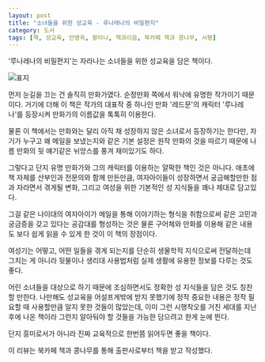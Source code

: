 ```yaml
---
layout: post
title: "소녀들을 위한 성교육 - 루나레나의 비밀편지"
category: 도서
tags: [책, 성교육, 안명옥, 황미나, 책과이음, 북카페 책과 콩나무, 서평]
---
```


'루나레나의 비밀편지'는
자라나는 소녀들을 위한 성교육을 담은 책이다.

![표지](https://images2.imgbox.com/20/c6/2qs32kE2_o.jpg)

먼저 눈길을 끄는 건 솔직히 만화가였다.
순정만화 쪽에서 워낙에 유명한 작가이기 때문이다.
거기에 더해 이 책은 작가의 대표작 중 하나인 만화 '레드문'의 캐릭터 '루나레나'를 등장시켜
만화가의 이름값을 톡톡히 이용한다.

물론 이 책에서는 만화와는 달리
아직 채 성장하지 않은 소녀로서 등장하기는 한다만,
자기가 누구고 왜 메일을 보냈는지와 같은 기본 설정은 원작 만화의 것을 따르기 때문에
나름 만화의 뒷 얘기같은 뉘앙스를 풍겨 재미있기도 하다.

그렇다고 단지 유명 만화가와 그의 캐릭터를 이용하는 얄팍한 책인 것은 아니다.
애초에 책 자체를 산부인과 전문의와 함께 만든만큼,
여자아이들이 성장하면서 궁금해할만한 점과
자라면서 겪게될 변화,
그리고 여성을 위한 기본적인 성 지식들을 꽤나 제대로 담고있다.

그걸 같은 나이대의 여자아이가 메일을 통해 이야기하는 형식을 취함으로써
같은 고민과 궁금증을 갖고 있다는 공감대를 형성하는 것은 물론
구어체와 만화를 이용해 같은 내용도 보다 쉽게 읽을 수 있게 한 것이 이 책의 장점이다.

여성기는 어떻고, 어떤 일들을 겪게 되는지를
단순히 생물학적 지식으로써 전달하는데 그치는 게 아니라
뒷물이나 생리대 사용법처럼 실제 생활에 유용한 정보를 다루는 것도 좋다.

어린 소녀들을 대상으로 하기 때문에 조심하면서도
정확한 성 지식들을 담은 것도 칭찬할 만한다.
나만해도 성교육을 어설프게밖에 받지 못했기에
정작 중요한 내용은 정작 필요할 때 사용할만큼 알지 못한 것들이 많았는데,
이미 그런 시행착오를 거친 세대를 지난 후에 나온 책이라 그런지
알아둬야 할 것들을 가능한 담으려고 한게 눈에 띈다.

단지 흥미로서가 아니라 진짜 교육적으로 한번쯤 읽어두면 좋을 책이다.



<div class="im im-info">
이 리뷰는 북카페 책과 콩나무를 통해 출판사로부터 책을 받고 작성했다.
</div>
